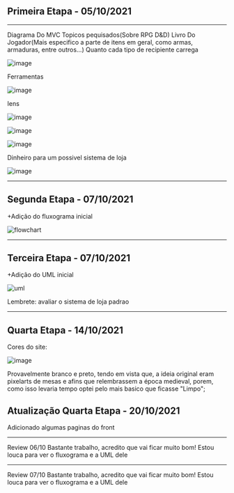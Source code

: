 
## Primeira Etapa - 05/10/2021
_______________________________________________________________________________
Diagrama Do MVC
Topicos pequisados(Sobre RPG D&D)
Livro Do Jogador(Mais especifico a parte de itens em geral, como armas, armaduras, entre outros...)
Quanto cada tipo de recipiente carrega 

![image](https://user-images.githubusercontent.com/74030829/136121742-9fcf5e6f-aca9-4f2a-a214-bac810e5123c.png)

Ferramentas

![image](https://user-images.githubusercontent.com/74030829/136121860-5f04fa9d-48e3-448f-985f-903589b98830.png)

Iens

![image](https://user-images.githubusercontent.com/74030829/136121290-76529ef0-591e-46b0-be9c-863799ec9077.png)

![image](https://user-images.githubusercontent.com/74030829/136121356-89b66f52-0507-48f7-aff8-da7e9b2ff696.png)

![image](https://user-images.githubusercontent.com/74030829/136121576-7601203c-ce00-4f8c-8fe8-7f0c0152c376.png)

Dinheiro para um possivel sistema de loja

![image](https://user-images.githubusercontent.com/74030829/136121605-7b22f234-34cf-4c3e-96c6-d9e0e495e7b6.png)

_________________________________________________________________________________________________

## Segunda Etapa - 07/10/2021

+Adição do fluxograma inicial

![flowchart](https://user-images.githubusercontent.com/74030829/136476074-29552340-a5b1-4a8d-86d6-2d62ee593b38.jpeg)


_________________________________________________________________________________________________

## Terceira Etapa - 07/10/2021

+Adição do UML inicial

![uml](https://user-images.githubusercontent.com/74030829/136476752-688c2421-491b-45bb-8d9d-9ba9a78503a5.png)

Lembrete: avaliar o sistema de loja padrao

_________________________________________________________________________________________________

## Quarta Etapa - 14/10/2021

Cores do site:

![image](https://user-images.githubusercontent.com/74030829/137379661-84e34c85-7a45-4ad0-ba73-3878d738570b.png)

Provavelmente branco e preto, tendo em vista que, a ideia original eram pixelarts de mesas e afins que relembrassem a época medieval, porem, como isso levaria tempo optei pelo mais basico que ficasse "Limpo";

## Atualização Quarta Etapa - 20/10/2021
Adicionado algumas paginas do front
_________________________________________________________________________________________________
Review 06/10
Bastante trabalho, acredito que vai ficar muito bom! Estou louca para ver o fluxograma e a UML dele
_________________________________________________________________________________________________
Review 07/10
Bastante trabalho, acredito que vai ficar muito bom! Estou louca para ver o fluxograma e a UML dele
